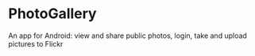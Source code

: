 # PhotoGallery
An app for Android: view and share public photos, login, take and upload pictures to Flickr
